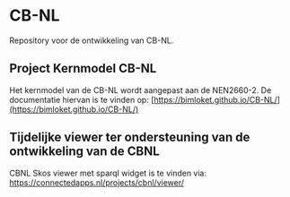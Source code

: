 # CB-NL

Repository voor de ontwikkeling van CB-NL.

## Project Kernmodel CB-NL

Het kernmodel van de CB-NL wordt aangepast aan de NEN2660-2.
De documentatie hiervan is te vinden op: [https://bimloket.github.io/CB-NL/](https://bimloket.github.io/CB-NL/)

## Tijdelijke viewer ter ondersteuning van de ontwikkeling van de CBNL
CBNL Skos viewer met sparql widget is te vinden via: 
https://connectedapps.nl/projects/cbnl/viewer/




